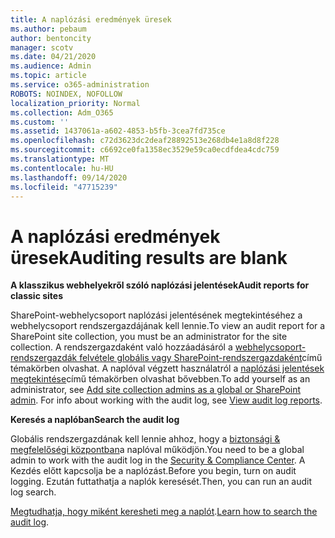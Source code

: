 ```yaml
---
title: A naplózási eredmények üresek
ms.author: pebaum
author: bentoncity
manager: scotv
ms.date: 04/21/2020
ms.audience: Admin
ms.topic: article
ms.service: o365-administration
ROBOTS: NOINDEX, NOFOLLOW
localization_priority: Normal
ms.collection: Adm_O365
ms.custom: ''
ms.assetid: 1437061a-a602-4853-b5fb-3cea7fd735ce
ms.openlocfilehash: c72d3623dc2deaf28892513e268db4e1a8d8f228
ms.sourcegitcommit: c6692ce0fa1358ec3529e59ca0ecdfdea4cdc759
ms.translationtype: MT
ms.contentlocale: hu-HU
ms.lasthandoff: 09/14/2020
ms.locfileid: "47715239"
---
```

# <a name="auditing-results-are-blank"></a><span data-ttu-id="7964b-102">A naplózási eredmények üresek</span><span class="sxs-lookup"><span data-stu-id="7964b-102">Auditing results are blank</span></span>

 <span data-ttu-id="7964b-103">**A klasszikus webhelyekről szóló naplózási jelentések**</span><span class="sxs-lookup"><span data-stu-id="7964b-103">**Audit reports for classic sites**</span></span>
  
<span data-ttu-id="7964b-104">SharePoint-webhelycsoport naplózási jelentésének megtekintéséhez a webhelycsoport rendszergazdájának kell lennie.</span><span class="sxs-lookup"><span data-stu-id="7964b-104">To view an audit report for a SharePoint site collection, you must be an administrator for the site collection.</span></span> <span data-ttu-id="7964b-105">A rendszergazdaként való hozzáadásáról a [webhelycsoport-rendszergazdák felvétele globális vagy SharePoint-rendszergazdaként](https://go.microsoft.com/fwlink/?linkid=869390)című témakörben olvashat. A naplóval végzett használatról a [naplózási jelentések megtekintése](https://go.microsoft.com/fwlink/?linkid=395237)című témakörben olvashat bővebben.</span><span class="sxs-lookup"><span data-stu-id="7964b-105">To add yourself as an administrator, see [Add site collection admins as a global or SharePoint admin](https://go.microsoft.com/fwlink/?linkid=869390). For info about working with the audit log, see [View audit log reports](https://go.microsoft.com/fwlink/?linkid=395237).</span></span> 
  
 <span data-ttu-id="7964b-106">**Keresés a naplóban**</span><span class="sxs-lookup"><span data-stu-id="7964b-106">**Search the audit log**</span></span>
  
<span data-ttu-id="7964b-107">Globális rendszergazdának kell lennie ahhoz, hogy a [biztonsági &amp; megfelelőségi központban](https://protection.office.com)a naplóval működjön.</span><span class="sxs-lookup"><span data-stu-id="7964b-107">You need to be a global admin to work with the audit log in the [Security &amp; Compliance Center](https://protection.office.com).</span></span> <span data-ttu-id="7964b-108">A Kezdés előtt kapcsolja be a naplózást.</span><span class="sxs-lookup"><span data-stu-id="7964b-108">Before you begin, turn on audit logging.</span></span> <span data-ttu-id="7964b-109">Ezután futtathatja a naplók keresését.</span><span class="sxs-lookup"><span data-stu-id="7964b-109">Then, you can run an audit log search.</span></span> 
  
<span data-ttu-id="7964b-110">[Megtudhatja, hogy miként keresheti meg a naplót](https://go.microsoft.com/fwlink/?linkid=708432).</span><span class="sxs-lookup"><span data-stu-id="7964b-110">[Learn how to search the audit log](https://go.microsoft.com/fwlink/?linkid=708432).</span></span>
  

